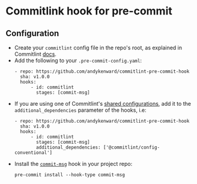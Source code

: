 # Commitlink hook for pre-commit

## Configuration

* Create your `commitlint` config file in the repo's root, as explained in Commitlint [docs](https://commitlint.js.org/#/reference-configuration).
* Add the following to your `.pre-commit-config.yaml`:
    ```
    - repo: https://github.com/andykenward/commitlint-pre-commit-hook
      sha: v1.0.0
      hooks:
          - id: commitlint
            stages: [commit-msg]
    ```
* If you are using one of Commitlint's [shared configurations](https://commitlint.js.org/#/concepts-shareable-config),
  add it to the `additional_dependencies` parameter of the hooks, i.e:
    ```
    - repo: https://github.com/andykenward/commitlint-pre-commit-hook
      sha: v1.0.0
      hooks:
          - id: commitlint
            stages: [commit-msg]
            additional_dependencies: ['@commitlint/config-conventional']
    ```
- Install the [`commit-msg`](https://pre-commit.com/#pre-commit-for-commit-messages) hook in your project repo:
    ```shell
    pre-commit install --hook-type commit-msg
    ```
